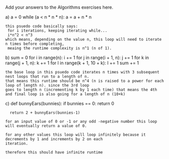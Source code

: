 Add your answers to the Algorithms exercises here.

a)  a = 0
    while (a < n * n * n):
      a = a + n * n
```
this psuedo code basically says:
 for i iterations, keeping iterating while...
 i*n^2 < n^3 
which means, depending on the value n, this loop will need to iterate n times before completing,
 meaing the runtime complexity is n^1 (n of 1).
```

b)  sum = 0
    for i in range(n):
      i += 1
      for j in range(i + 1, n):
        j += 1
        for k in range(j + 1, n):
          k += 1
          for l in range(k + 1, 10 + k):
            l += 1
            sum += 1
```
the base loop in this psuedo code iterates n times with 3 subsequent nest loops that run to a length of n.
that means this runtime should be n^4 (n is raised to a power for each loop of length n). since the 3rd loop
goes to length n (incrementing k by 1 each time) that means the 4th and final loop is also going for a length of n (10+k)

```

c)  def bunnyEars(bunnies):
      if bunnies == 0:
        return 0

      return 2 + bunnyEars(bunnies-1)

```
for an input value of 0 or -1 or any odd -negative number this loop will eventually return a value of 0.

for any other values this loop will loop infinitely because it decrements by 1 and increments by 2 on each
iteration.

therefore this should have infinite runtime
```
